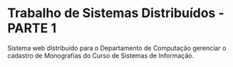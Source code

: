 # Trabalho de Sistemas Distribuídos - PARTE 1
Sistema web distribuído para o Departamento de Computação gerenciar o cadastro de Monografias do Curso de Sistemas de Informação.
